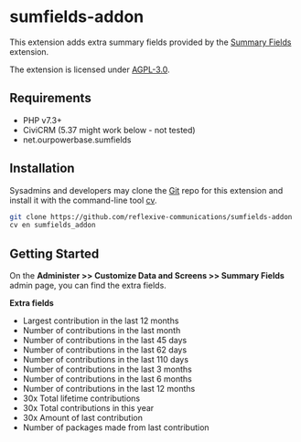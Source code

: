 # sumfields-addon

This extension adds extra summary fields provided by the [Summary Fields](https://github.com/progressivetech/net.ourpowerbase.sumfields)
extension.

The extension is licensed under [AGPL-3.0](LICENSE.txt).

## Requirements

* PHP v7.3+
* CiviCRM (5.37 might work below - not tested)
* net.ourpowerbase.sumfields

## Installation

Sysadmins and developers may clone the [Git](https://en.wikipedia.org/wiki/Git) repo for this extension and
install it with the command-line tool [cv](https://github.com/civicrm/cv).

```bash
git clone https://github.com/reflexive-communications/sumfields-addon
cv en sumfields_addon
```

## Getting Started

On the **Administer >> Customize Data and Screens >> Summary Fields** admin page, you can find the extra fields.

**Extra fields**

- Largest contribution in the last 12 months
- Number of contributions in the last month
- Number of contributions in the last 45 days
- Number of contributions in the last 62 days
- Number of contributions in the last 110 days
- Number of contributions in the last 3 months
- Number of contributions in the last 6 months
- Number of contributions in the last 12 months
- 30x Total lifetime contributions
- 30x Total contributions in this year
- 30x Amount of last contribution
- Number of packages made from last contribution
